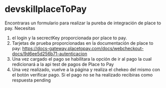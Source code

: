 # devskillplaceToPay
Encontraras un formulario para realizar la pureba de integración de place to pay.
Necesitas 
1. el login y la secrectKey proporcionada por place to pay.
2. Tarjetas de prueba proporcionadas en la documentación de place to pay: https://docs-gateway.placetopay.com/docs/webcheckout-docs/9d6ee5d256b71-autenticacion 
3. Una vez cargado el pago se habilitara la opción de ir al pago la cual redicionará a la api test de pagos de Place to Pay
4. Una vez realizado, vuelve a la página y realiza el chekeo del mismo con el botón verificar pago. Si el pago no se ha realizado recibiras como respuesta pending
